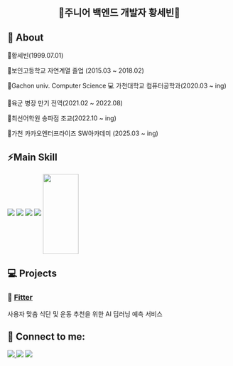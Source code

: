 <div align="center">
  <h2>🌱주니어 백엔드 개발자 황세빈🌱</h2>
</div>

## 🏫 About
<p> 🔭황세빈(1999.07.01) </p>
<p> 🔭보인고등학교 자연계열 졸업 (2015.03 ~ 2018.02) </p>
<p> 🔭Gachon univ. Computer Science 💻 가천대학교 컴퓨터공학과(2020.03 ~ ing) </p>
<p> 🔭육군 병장 만기 전역(2021.02 ~ 2022.08) </p>
<p> 🔭최선어학원 송파점 조교(2022.10 ~ ing) </p>
<p> 🔭가천 카카오엔터프라이즈 SW아카데미 (2025.03 ~ ing) </p>


## ⚡Main Skill
<div>
  <img src="https://img.shields.io/badge/java-%23ED8B00.svg?style=for-the-badge&logo=openjdk&logoColor=white"/>
  <img src="https://img.shields.io/badge/Spring-6DB33F?style=for-the-badge&logo=Spring&logoColor=white"/>
  <img src="https://img.shields.io/badge/spring_boot-%236DB33F.svg?style=for-the-badge&logo=spring-boot&logoColor=white"/>
  <img src="https://img.shields.io/badge/mysql-4479A1?style=for-the-badge&logo=mysql&logoColor=white"/>
  <a href="https://github.com/Hwang-sein"><img align="center" style="height:180px" width="40%" src="https://github-readme-stats.vercel.app/api/top-langs/?username=Hwang-sebin&layout=compact&theme=nord&hide_border=true"/></a>
</div>

## 💻 Projects

### 🔹 [Fitter](https://github.com/flirteam/Exercise-Backend)
사용자 맞춤 식단 및 운동 추천을 위한 AI 딥러닝 예측 서비스

## 💬 Connect to me:
<p align="left">
  <a href="mailto:sbsimon0701@gmail.com">
    <img src="https://img.shields.io/badge/sbsimon0701@gmail.com-D14836?style=for-the-badge&logo=gmail&logoColor=white" />
  </a>
  <a href="mailto:sbsimon701@naver.com">
    <img src="https://img.shields.io/badge/sbsimon701@naver.com-03C75A?style=for-the-badge&logo=gmail&logoColor=white"/></a>
  <a href="https://www.instagram.com/say__vb/">
    <img src="https://img.shields.io/badge/Instagram-%23E4405F.svg?style=for-the-badge&logo=Instagram&logoColor=white" />
  </a>
</p>

<!--
**Hwang-sebin/Hwang-sebin** is a ✨ _special_ ✨ repository because its `README.md` (this file) appears on your GitHub profile.

Here are some ideas to get you started:

- 🔭 I’m currently working on ...
- 🌱 I’m currently learning ...
- 👯 I’m looking to collaborate on ...
- 🤔 I’m looking for help with ...
- 💬 Ask me about ...
- 📫 How to reach me: ...
- 😄 Pronouns: ...
- ⚡ Fun fact: ...
-->
